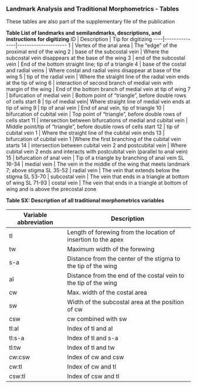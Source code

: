 ### Landmark Analysis and Traditional Morphometrics - Tables
These tables are also part of the supplementary file of the publication

**Table List of landmarks and semilandmarks, descriptions, and instructions for digitizing**
ID	| Description	| Tip for digitizing
----|---------------|---------------------
1	| Vertex of the anal area |	The “edge” of the proximal end of the wing
2	| base of the subcostal vein |	Where the subcostal vein disappears at the base of the wing
3	| end of the subcostal vein |	End of the bottom straight line; tip of a triangle
4	| base of the costal and radial veins	| Where costal and radial veins disappear at base of the wing
5	| tip  of the radial vein |	Where the straight line of the radial vein ends at the tip of wing
6	| interaction of second branch of medial vein with margin of the wing	| End of the bottom branch of medial vein at tip of wing
7	| bifurcation of medial vein | 	Bottom point of “triangle”, before double rows of cells start
8	| tip of medial vein|	Where straight line of medial vein ends at tip of wing
9	| tip of anal vein |	End of anal vein, tip of triangle
10	| bifurcation of  cubital vein |	Top point of “triangle”, before double rows of cells start
11	| intersection between bifurcations of medial and cubital vein |	Middle point/tip of “triangle”, before double rows of cells start
12	| tip of cubital vein 1	| Where the straight line of the cubital vein ends
13	| bifurcation of cubital vein 1	 |Where the first branching of the cubital vein starts
14	| intersection between cubital vein 2 and postcubital vein	 | Where cubital vein 2 ends and interacts with postcubital vein (parallel to anal vein)
15	| bifurcation of anal vein	| Tip of a triangle by branching of anal vein
SL 16-34	| medial vein	| The vein in the middle of the wing that meets landmark 7; above stigma
SL 35-52	| radial vein	| The vein that extends below the stigma
SL 53-70	| subcostal vein	| The vein that ends in a triangle at bottom of wing
SL 71-93	| costal vein	| The vein that ends in a triangle at bottom of wing and is above the precostal zone


**Table SX: Description of all traditional morphometrics variables**

Variable abbreviation	| Description
------------------------|------------
tl	| Length of forewing from the location of insertion to the apex
tw	| Maximum width of the forewing
s-a	| Distance from the center of the stigma to the tip of the wing
al	| Distance from the end of the costal vein to the tip of the wing
cw	| Max. width of the costal area
sw	| Width of the subcostal area at the position of cw
csw	| cw combined with sw
tl:al	| Index of tl and al
tl:s-a	| Index of tl and s-a
tl:tw	| Index of tl and tw
cw:csw	| Index of cw and csw
cw:tl	| Index of cw and tl
csw:tl	| Index of csw and tl



